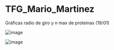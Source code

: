 # TFG_Mario_Martinez


Gráficas radio de giro y n max de proteinas (19/01)

![image](https://github.com/user-attachments/assets/50db677e-00d8-4eb1-85ca-0cd0e66940c4)

![image](https://github.com/user-attachments/assets/80617edc-a6a6-4b6c-9993-92c83ccb277b)
